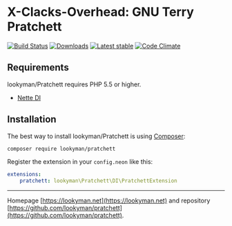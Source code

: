 X-Clacks-Overhead: GNU Terry Pratchett
======

[![Build Status](https://travis-ci.org/lookyman/pratchett.svg?branch=master)](https://travis-ci.org/lookyman/pratchett)
[![Downloads](https://img.shields.io/packagist/dt/lookyman/pratchett.svg)](https://packagist.org/packages/lookyman/pratchett)
[![Latest stable](https://img.shields.io/packagist/v/lookyman/pratchett.svg)](https://packagist.org/packages/lookyman/pratchett)
[![Code Climate](https://codeclimate.com/github/lookyman/pratchett/badges/gpa.svg)](https://codeclimate.com/github/lookyman/pratchett)


Requirements
------

lookyman/Pratchett requires PHP 5.5 or higher.

- [Nette DI](https://github.com/nette/di)


Installation
------

The best way to install lookyman/Pratchett is using [Composer](http://getcomposer.org/):

```sh
composer require lookyman/pratchett
```

Register the extension in your `config.neon` like this:

```yml
extensions:
	pratchett: lookyman\Pratchett\DI\PratchettExtension
```


------

Homepage [https://lookyman.net](https://lookyman.net) and repository [https://github.com/lookyman/pratchett](https://github.com/lookyman/pratchett).
